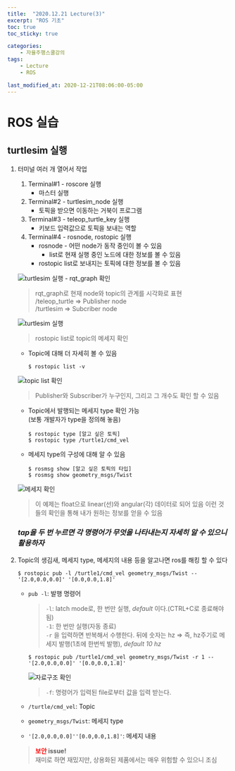 ```yaml
---
title:  "2020.12.21 Lecture(3)"
excerpt: "ROS 기초"
toc: true
toc_sticky: true

categories:
    - 자율주행스쿨강의
tags:
    - Lecture
    - ROS

last_modified_at: 2020-12-21T08:06:00-05:00
---
```


# **ROS 실습**

## turtlesim 실행

1. 터미널 여러 개 열어서 작업
   1. Terminal#1 - roscore 실행
      * 마스터 실행
   2. Terminal#2 - turtlesim_node 실행
      * 토픽을 받으면 이동하는 거북이 프로그램
   3. Terminal#3 - teleop_turtle_key 실행
      * 키보드 입력값으로 토픽을 보내는 역할 
   4. Terminal#4 - rosnode, rostopic 실행
      * rosnode - 어떤 node가 동작 중인이 볼 수 있음
        * list로 현재 실행 중인 노드에 대한 정보를 볼 수 있음
      * rostopic list로 보내지는 토픽에 대한 정보를 볼 수 있음

    ![turtlesim 실행 - rqt_graph 확인](img/screenshot-16.png)
    >rqt_graph로 현재 node와 topic의 관계를 시각화로 표현\
    >/teleop_turtle => Publisher node\
    >/turtlesim => Subcriber node

    ![turtlesim 실행](img/screenshot-17.png)
    >rostopic list로 topic의 메세지 확인
      
      * Topic에 대해 더 자세히 볼 수 있음   
        ```
        $ rostopic list -v
        ```
    ![topic list 확인](img/screenshot-18.png)
    >Publisher와 Subscriber가 누구인지, 그리고 그 개수도 확인 할 수 있음

      * Topic에서 발행되는 메세지 type 확인 가능\
      (보통 개발자가 type을 정의해 놓음)
        ```
        $ rostopic type [알고 싶은 토픽]
        $ rostopic type /turtle1/cmd_vel
        ```
      * 메세지 type의 구성에 대해 알 수 있음
        ```
        $ rosmsg show [알고 싶은 토픽의 타입]
        $ rosmsg show geometry_msgs/Twist
        ```
    ![메세지 확인](img/screenshot-19.png)
    >이 예제는 float으로 linear(선)와 angular(각) 데이터로 되어 있음
    >이런 것들의 확인을 통해 내가 원하는 정보를 얻을 수 있음

    ### ***tap을 두 번 누르면 각 명령어가 무엇을 나타내는지 자세히 알 수 있으니 활용하자***

2. Topic의 생김새, 메세지 type, 메세지의 내용 등을 알고나면 ros를 해킹 할 수 있다
    ```
    $ rostopic pub -l /turtle1/cmd_vel geometry_msgs/Twist -- '[2.0,0.0,0.0]' '[0.0,0.0,1.8]'
    ```
    * `pub -l`: 발행 명령어
      >`-l`: latch mode로, 한 번만 실행, *default* 이다.(CTRL+C로 종료해야됨)\
      >`-1`: 한 번만 실행(자동 종료)\
      >`-r` 을 입력하면 반복해서 수행한다. 뒤에 숫자는 hz => 즉, hz주기로 메세지 발행(1초에 한번씩 발행), *default 10 hz*
        ```
        $ rostopic pub /turtle1/cmd_vel geometry_msgs/Twist -r 1 -- '[2.0,0.0,0.0]' '[0.0,0.0,1.8]'
        ``` 
      ![자료구조 확인](img/screenshot-20.png)       
      >`-f`: 명령어가 입력된 file로부터 값을 입력 받는다.

    * `/turtle/cmd_vel`: Topic
    * `geometry_msgs/Twist`: 메세지 type
    * `'[2.0,0.0,0.0]''[0.0,0.0,1.8]'`: 메세지 내용

    >**<span style="color:red">보안</span> issue!**\
    >재미로 하면 재밌지만, 상용화된 제품에서는 매우 위험할 수 있으니 조심